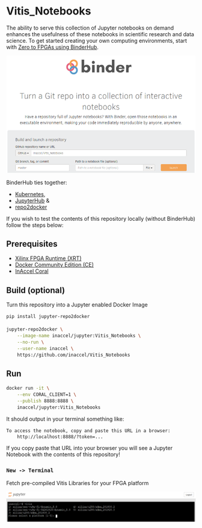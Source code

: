 # Vitis_Notebooks

The ability to serve this collection of Jupyter notebooks on demand enhances the usefulness of these notebooks in scientific research and data science. To get started creating your own computing environments, start with [Zero to FPGAs using BinderHub](https://docs.inaccel.com/labs/binderhub-aws).

![Binder](img/binder.png)

BinderHub ties together:

* [Kubernetes](https://github.com/kubernetes/kubernetes),
* [JupyterHub](https://github.com/jupyterhub/jupyterhub) &
* [repo2docker](https://github.com/jupyter/repo2docker)

If you wish to test the contents of this repository locally (without BinderHub) follow the steps below:

## Prerequisites

* [Xilinx FPGA Runtime (XRT)](https://github.com/Xilinx/XRT)
* [Docker Community Edition (CE)](https://docs.docker.com/install)
* [InAccel Coral](https://docs.inaccel.com/inaccel/overview)

## Build (optional)

Turn this repository into a Jupyter enabled Docker Image

```sh
pip install jupyter-repo2docker

jupyter-repo2docker \
	--image-name inaccel/jupyter:Vitis_Notebooks \
	--no-run \
	--user-name inaccel \
	https://github.com/inaccel/Vitis_Notebooks
```

## Run

```sh
docker run -it \
	--env CORAL_CLIENT=1 \
	--publish 8888:8888 \
	inaccel/jupyter:Vitis_Notebooks
```

It should output in your terminal something like:

```
To access the notebook, copy and paste this URL in a browser:
	http://localhost:8888/?token=...
```

If you copy paste that URL into your browser you will see a Jupyter Notebook with the contents of this repository!

### `New -> Terminal`

Fetch pre-compiled Vitis Libraries for your FPGA platform

![Vitis](img/vitis.png)
